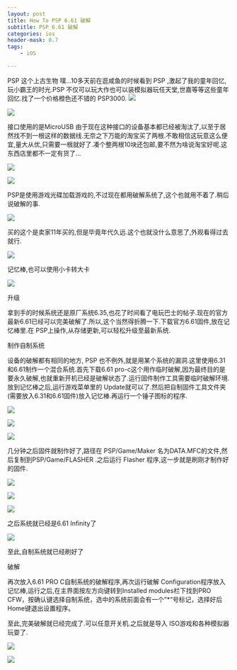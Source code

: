 ```yaml
---
layout: post
title: How To PSP 6.61 破解
subtitle: PSP 6.61 破解
categories: ios
header-mask: 0.7
tags: 
    - iOS

---
```


PSP 这个上古生物 噗...10多天前在逛咸鱼的时候看到 PSP ,激起了我的童年回忆,玩小霸王的时光.PSP 不仅可以玩大作也可以装模拟器玩任天堂,世嘉等等这些童年回忆.找了一个价格橙色还不错的 PSP3000.
![](https://upload-images.jianshu.io/upload_images/764772-c04948e482fc3c2c.jpg?imageMogr2/auto-orient/strip%7CimageView2/2/w/1000)


![](https://upload-images.jianshu.io/upload_images/764772-43548624f0ea398a.jpg?imageMogr2/auto-orient/strip%7CimageView2/2/w/1000)

接口使用的是MicroUSB 由于现在这种接口的设备基本都已经被淘汰了,以至于居然找不到一根这样的数据线.无奈之下万能的淘宝买了两根.不敢相信这玩意这么便宜,量大从优,只需要一根就好了.凑个整两根10块还包邮,要不然为啥说淘宝好呢.这东西店里都不一定有货了...

![](https://upload-images.jianshu.io/upload_images/764772-d987953170e45bd5.jpg?imageMogr2/auto-orient/strip%7CimageView2/2/w/1000)

![](https://upload-images.jianshu.io/upload_images/764772-733251f477732599.jpg?imageMogr2/auto-orient/strip%7CimageView2/2/w/1000)

PSP是使用游戏光碟加载游戏的,不过现在都用破解系统了,这个也就用不着了.稍后说破解的事.

![](https://upload-images.jianshu.io/upload_images/764772-c4b9ec5a7708ed20.jpg?imageMogr2/auto-orient/strip%7CimageView2/2/w/1000)

买的这个是卖家11年买的,但是毕竟年代久远.这个也就没什么意思了,外观看得过去就行.

![](https://upload-images.jianshu.io/upload_images/764772-e397ae3e6c663cdb.jpg?imageMogr2/auto-orient/strip%7CimageView2/2/w/1000)

记忆棒,也可以使用小卡转大卡

![](https://upload-images.jianshu.io/upload_images/764772-2f56032a9b619a6f.jpg?imageMogr2/auto-orient/strip%7CimageView2/2/w/1000)

升级

拿到手的时候系统还是原厂系统6.35,也花了时间看了电玩巴士的帖子.现在的官方最新6.61已经可以完美破解了.所以,这个当然得折腾一下.下载官方6.61固件,放在记忆棒里.在 PSP上操作,从存储更新,可以轻松升级至最新系统.

制作自制系统

设备的破解都有相同的地方, PSP 也不例外,就是用某个系统的漏洞.这里使用6.31和6.61制作一个混合系统.首先下载6.61 pro-c这个用作临时破解,因为最终目的是要永久破解,也就重新开机已经是破解状态了.运行固件制作工具需要临时破解环境.放到记忆棒之后,运行游戏菜单里的 Update就可以了.然后把自制固件工具文件夹(需要放入6.31和6.61固件)放入记忆棒.再运行一个锤子图标的程序.

![](https://upload-images.jianshu.io/upload_images/764772-65a9e669740818d3.jpg?imageMogr2/auto-orient/strip%7CimageView2/2/w/1000)

![](https://upload-images.jianshu.io/upload_images/764772-dc64b1e73b971fd3.jpg?imageMogr2/auto-orient/strip%7CimageView2/2/w/1000)

![](https://upload-images.jianshu.io/upload_images/764772-cd111adc1c9c341f.jpg?imageMogr2/auto-orient/strip%7CimageView2/2/w/1000)

几分钟之后固件就制作好了,路径在 PSP/Game/Maker 名为DATA.MFC的文件,然后复制到PSP/Game/FLASHER .之后运行 Flasher 程序,这一步就是刷刚才制作好的固件.

![](https://upload-images.jianshu.io/upload_images/764772-6e31f2d61ca55667.jpg?imageMogr2/auto-orient/strip%7CimageView2/2/w/1000)

![](https://upload-images.jianshu.io/upload_images/764772-fd19e9ffd7d53ffe.jpg?imageMogr2/auto-orient/strip%7CimageView2/2/w/1000)

![](https://upload-images.jianshu.io/upload_images/764772-cb72d3247d08013f.jpg?imageMogr2/auto-orient/strip%7CimageView2/2/w/1000)

之后系统就已经是6.61 Infinity了

![](https://upload-images.jianshu.io/upload_images/764772-7a93a4b3b3d83950.jpg?imageMogr2/auto-orient/strip%7CimageView2/2/w/1000)

至此,自制系统就已经刷好了

破解

再次放入6.61 PRO C自制系统的破解程序,再次运行破解 Configuration程序放入记忆棒,运行之后,在主界面按左方向键转到Installed modules栏下找到PRO CFW，按确认键选择自制系统，选中的系统前面会有一个”*“号标记，选择好后Home键退出设置程序。

至此,完美破解就已经完成了.可以任意开关机.之后就是导入 ISO游戏和各种模拟器玩耍了.

![](https://upload-images.jianshu.io/upload_images/764772-2dfd0dfda152481e.jpg?imageMogr2/auto-orient/strip%7CimageView2/2/w/1000)

![](https://upload-images.jianshu.io/upload_images/764772-440857cadd2c7620.jpg?imageMogr2/auto-orient/strip%7CimageView2/2/w/1000)